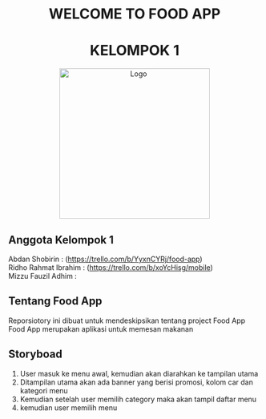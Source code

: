 <h1 align="center">WELCOME TO FOOD APP</h1>
<h1 align="center">KELOMPOK 1</h1>
<p align="center">
  <img src="template/masuk/images/cafe.jpg" alt="Logo" width="300"><br>
</p>

## Anggota Kelompok 1
Abdan Shobirin : (https://trello.com/b/YyxnCYRj/food-app) <br>
Ridho Rahmat Ibrahim : (https://trello.com/b/xoYcHisg/mobile) <br>
Mizzu Fauzil Adhim :

## Tentang Food App
Reporsiotory ini dibuat untuk mendeskipsikan tentang project Food App
Food App merupakan aplikasi untuk memesan makanan

## Storyboad
1. User masuk ke menu awal, kemudian akan diarahkan ke tampilan utama
2. Ditampilan utama akan ada banner yang berisi promosi, kolom car dan kategori menu
3. Kemudian setelah user memilih category maka akan tampil daftar menu
4. kemudian user memilih menu
